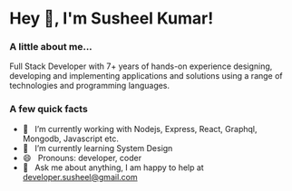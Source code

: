 <h1> Hey 👋, I'm Susheel Kumar!</h1>
</h1>

### A little about me...
Full Stack Developer with 7+ years of hands-on experience designing, developing and implementing applications and solutions using a range of technologies and programming languages.

### A few quick facts
- 🔭 &nbsp; I’m currently working with Nodejs, Express, React,
Graphql, Mongodb, Javascript etc.
- 🌱 &nbsp; I’m currently learning System Design
- 😄 &nbsp; Pronouns: developer, coder
- 💬 &nbsp; Ask me about anything, I am happy to help at developer.susheel@gmail.com


